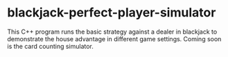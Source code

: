 # blackjack-perfect-player-simulator
This C++ program runs the basic strategy against a dealer in blackjack to demonstrate the house advantage in different game settings. Coming soon is the card counting simulator.
